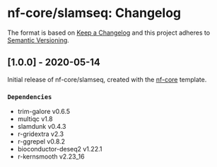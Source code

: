 # nf-core/slamseq: Changelog

The format is based on [Keep a Changelog](http://keepachangelog.com/en/1.0.0/)
and this project adheres to [Semantic Versioning](http://semver.org/spec/v2.0.0.html).

## [1.0.0] - 2020-05-14

Initial release of nf-core/slamseq, created with the [nf-core](http://nf-co.re/) template.

### `Dependencies`

* trim-galore v0.6.5
* multiqc v1.8
* slamdunk v0.4.3
* r-gridextra v2.3
* r-ggrepel v0.8.2
* bioconductor-deseq2 v1.22.1
* r-kernsmooth v2.23_16
